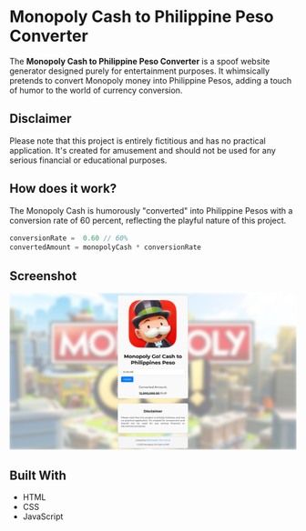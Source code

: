 # Monopoly Cash to Philippine Peso Converter
The <b>Monopoly Cash to Philippine Peso Converter</b> is a spoof website generator designed purely for entertainment purposes. It whimsically pretends to convert Monopoly money into Philippine Pesos, adding a touch of humor to the world of currency conversion.

## Disclaimer
Please note that this project is entirely fictitious and has no practical application. It's created for amusement and should not be used for any serious financial or educational purposes.

## How does it work?
The Monopoly Cash is humorously "converted" into Philippine Pesos with a conversion rate of 60 percent, reflecting the playful nature of this project.

```javascript
conversionRate =  0.60 // 60%
convertedAmount = monopolyCash * conversionRate
```

## Screenshot
<p align="center">
    <img src="assets/readme-screenshots/converter_picture2.png" alt="Monopoly Go Logo">
</p>

## Built With
* HTML
* CSS
* JavaScript
